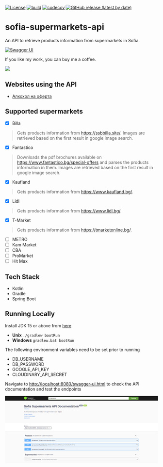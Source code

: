 [![License](https://img.shields.io/github/license/StefanBratanov/sofia-supermarkets-api)](https://opensource.org/licenses/Apache-2.0)
[![build](https://github.com/StefanBratanov/sofia-supermarkets-api/actions/workflows/gradle.yml/badge.svg)](https://github.com/StefanBratanov/sofia-supermarkets-api/actions/workflows/gradle.yml)
[![codecov](https://codecov.io/gh/StefanBratanov/sofia-supermarkets-api/branch/master/graph/badge.svg?token=3V3THIY6AX)](https://codecov.io/gh/StefanBratanov/sofia-supermarkets-api)
[![GitHub release (latest by date)](https://img.shields.io/github/v/release/stefanbratanov/sofia-supermarkets-api)](https://github.com/StefanBratanov/sofia-supermarkets-api/releases/latest)

# sofia-supermarkets-api
An API to retrieve products information from supermarkets in Sofia.

[![Swagger UI](https://validator.swagger.io/validator?url=https://api.naoferta.net/v3/api-docs/)](https://api.naoferta.net/swagger-ui.html)

If you like my work, you can buy me a coffee.

<a href="https://www.buymeacoffee.com/stefanbratanov"><img src="https://img.buymeacoffee.com/button-api/?text=Buy me a coffee&emoji=&slug=stefanbratanov&button_colour=FFDD00&font_colour=000000&font_family=Lato&outline_colour=000000&coffee_colour=ffffff"></a>

## Websites using the API
 - [Алкохол на оферта](https://naoferta.net/)

## Supported supermarkets

- [x] Billa
> Gets products information from https://ssbbilla.site/. Images are retrieved based on the first result in google image search.
- [x] Fantastico
> Downloads the pdf brochures available on https://www.fantastico.bg/special-offers and parses the products information in them. Images are retrieved based on the first result in google image search.
- [x] Kaufland
> Gets products information from https://www.kaufland.bg/.
- [x] Lidl
> Gets products information from https://www.lidl.bg/.
- [x] T-Market
> Gets products information from https://tmarketonline.bg/.
- [ ] METRO
- [ ] Kam Market
- [ ] CBA
- [ ] ProMarket
- [ ] Hit Max

## Tech Stack
* Kotlin
* Gradle
* Spring Boot

## Running Locally
Install JDK 15 or above from [here](https://jdk.java.net/)
* **Unix** `./gradlew bootRun`
* **Windows** `gradlew.bat bootRun`

The following environment variables need to be set prior to running
* DB_USERNAME
* DB_PASSWORD
* GOOGLE_API_KEY
* CLOUDINARY_API_SECRET

Navigate to <http://localhost:8080/swagger-ui.html> to check the API documentation and test the endpoints

![API Documentation](images/swagger-ui.png)
